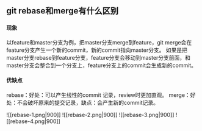 ## git rebase和merge有什么区别

#### 现象
以feature和master分支为例，把master分支merge到feature，git merge会在feature分支产生一个新的commit，新的commit指向master分支。
如果是把master分支rebase到feature分支，feature分支会移动到master分支前面，和master分支会整合到一个分支上，feature分支上的commit会生成新的commit。
#### 优缺点
rebase：好处：可以产生线性的commit 记录，review时更加直观。
merge：好处：不会破坏原来的提交记录，缺点：会产生新的commit记录。

![[rebase-1.png|900]]
![[rebase-2.png|900]]
![[rebase-3.png|900]]
![[rebase-4.png|900]]
